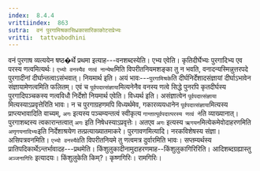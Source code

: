 ```yaml
---
index:  8.4.4
vrittiindex:  863
sutra:  वनं पुरगामिश्रकासिध्रकासारिकाकोटराप्रेभ्यः
vritti:  tattvabodhini 
---
```


वनं पुरगाष व्यत्ययेन षष्ठ�र्थे प्रथमा इत्याह---वनशब्दस्येति। एभ्य एवेति। कृतिदीर्घेभ्यः पुरगादिभ्य एव परस्य णत्वमित्यर्थः। `एभ्यो वनस्यैव णत्वं नान्येषा`मिति विपरीतनियमशङ्का तु न भवति, वनादन्यस्मिन्नुत्तरपदे पुरगादीनां दीर्घान्तत्वाऽसंभवात्। नियमार्थ इति। अयं भावः---`पुरगामिश्रके`ति दीर्घनिर्देशादसंज्ञायां दीर्घाऽभावेन संज्ञायामेणत्वमिति फलितम्। एवं च `पूर्वपदात्संज्ञाया`मित्यनेनैव वनस्य णत्वे सिद्धे पुनरपि कृतदीर्घस्य पुरगादिपञ्चकस्य णत्वविधौ निर्देशो नियमार्थ एवेति। विध्यर्थ इति। असंज्ञात्वेन `पूर्वपदात्संज्ञाया `मित्यस्याऽप्रवृत्तेरिति भावः। न च पुरगाग्रहणमपि विध्यर्थमेव, गकारव्ययधानेन `पूर्वपदात्संज्ञाया`मित्यस्य प्राप्त्यभावादिति वाच्यम्, `अगः` इत्यस्य पञ्चम्यन्तत्वं स्वीकृत्य `गान्तात्पूर्वपदात्परस्य णत्वं ने`ति व्याख्यानात्। पुरगाशब्दस्य त्वकारान्तत्वात् `अगः` इति निषेधस्याऽप्रवृत्तेः। अतएव `अगः` इत्यस्य `ऋगयन`मित्येकमेवोदाहरणमिति `अणृगयनादिभ्यः`इति निर्देशाश्रयेण तत्प्रत्याख्यातमाकरे। पुरगावणमित्यादि। नरकविशेषस्य संज्ञा। असिपत्रवनमिति। `एभ्यो वनस्यैवे`ति विपरीतनियमे तु णत्वमत्र दुर्वारमिति भावः। सप्तम्यर्थस्य प्रातिपदिकार्थेऽन्तर्भावादह---प्रथमेति। किंशुलुकादीनामुदाहरणमाह--किंशुलुकागिरिरिति। आदिशब्दग्रह्यास्तु `अञ्जनागिरिः` इत्यादयः। किंशुलुकेति किम्?। कृष्णगिरिः। रामगिरिः।

